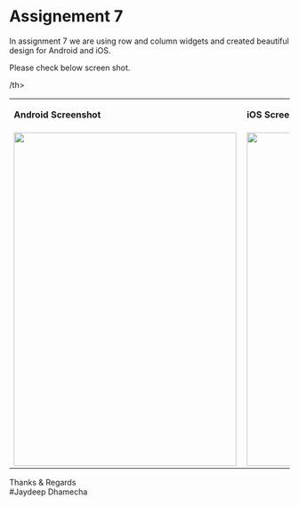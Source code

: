 # Assignement 7

 In assignment 7 we are using row and column widgets and created beautiful design for Android and iOS.
 
 Please check below screen shot.


<table>
  <tr>
    <td><p><b>Android Screenshot</b></p></td>
   <td><p><b>iOS Screenshot</b></p></td>
   <td><p><b>Web Application Screenshot</b></p></td>
    
  </tr>
  <tr>
    <td> <img src="https://user-images.githubusercontent.com/89917952/133978673-654d2c3a-81a4-42dc-9c0f-0d5763195667.png" align="left" height="600" width="400"></td>
    <td> <img src="https://user-images.githubusercontent.com/89917952/133978673-654d2c3a-81a4-42dc-9c0f-0d5763195667.png" align="left" height="600" width="400"></td>
    <td> <img src="https://user-images.githubusercontent.com/89917952/133981753-6d332351-8e9c-4f38-a678-75fb960177c1.png" align="top" height="300" width="300"></td>/th>

  </tr>
 </table>


Thanks & Regards\
#Jaydeep Dhamecha

